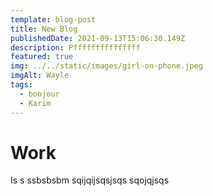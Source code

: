 ```yaml
---
template: blog-post
title: New Blog
publishedDate: 2021-09-13T15:06:30.149Z
description: Pfffffffffffffff
featured: true
img: ../../static/images/girl-on-phone.jpeg
imgAlt: Wayle
tags:
  - bonjour
  - Karim
---
```

# Work

Is s ssbsbsbm sqijqijsqsjsqs sqojqjsqs